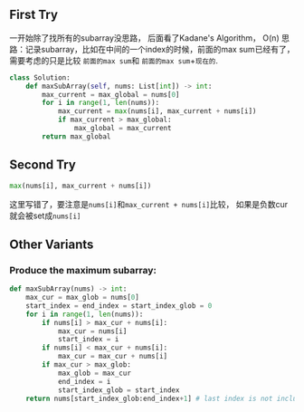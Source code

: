 ## First Try

一开始除了找所有的subarray没思路， 后面看了Kadane's Algorithm， O(n)
思路：记录subarray，比如在中间的一个index的时候，前面的max sum已经有了， 需要考虑的只是比较 `前面的max sum`和 `前面的max sum`+`现在的`.
```python
class Solution:
    def maxSubArray(self, nums: List[int]) -> int:
        max_current = max_global = nums[0]
        for i in range(1, len(nums)):
            max_current = max(nums[i], max_current + nums[i])
            if max_current > max_global:
                max_global = max_current
        return max_global
```


## Second Try

```python
max(nums[i], max_current + nums[i])
```

这里写错了，要注意是`nums[i]`和`max_current + nums[i]`比较， 如果是负数cur就会被set成`nums[i]`

## Other Variants

### Produce the maximum subarray:

```python
def maxSubArray(nums) -> int:
    max_cur = max_glob = nums[0]
    start_index = end_index = start_index_glob = 0
    for i in range(1, len(nums)):
        if nums[i] > max_cur + nums[i]:
            max_cur = nums[i]
            start_index = i
        if nums[i] < max_cur + nums[i]:
            max_cur = max_cur + nums[i]
        if max_cur > max_glob:
            max_glob = max_cur
            end_index = i
            start_index_glob = start_index
    return nums[start_index_glob:end_index+1] # last index is not included in slicing
```